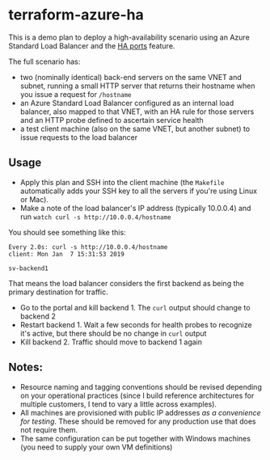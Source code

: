 # terraform-azure-ha

This is a demo plan to deploy a high-availability scenario using an Azure Standard Load Balancer and the [HA ports][haports] feature.

The full scenario has:

- two (nominally identical) back-end servers on the same VNET and subnet, running a small HTTP server that returns their hostname when you issue a request for `/hostname`
- an Azure Standard Load Balancer configured as an internal load balancer, also mapped to that VNET, with an HA rule for those servers and an HTTP probe defined to ascertain service health
- a test client machine (also on the same VNET, but another subnet) to issue requests to the load balancer

## Usage

* Apply this plan and SSH into the client machine (the `Makefile` automatically adds your SSH key to all the servers if you're using Linux or Mac). 
* Make a note of the load balancer's IP address (typically 10.0.0.4) and run `watch curl -s http://10.0.0.4/hostname`

You should see something like this:

```
Every 2.0s: curl -s http://10.0.0.4/hostname                             client: Mon Jan  7 15:31:53 2019

sv-backend1
```

That means the load balancer considers the first backend as being the primary destination for traffic.

* Go to the portal and kill backend 1. The `curl` output should change to backend 2
* Restart backend 1. Wait a few seconds for health probes to recognize it's active, but there should be no change in `curl` output
* Kill backend 2. Traffic should move to backend 1 again

## Notes:

* Resource naming and tagging conventions should be revised depending on your operational practices (since I build reference architectures for multiple customers, I tend to vary a little across examples).
* All machines are provisioned with public IP addresses _as a convenience for testing_. These should be removed for any production use that does not require them.
* The same configuration can be put together with Windows machines (you need to supply your own VM definitions)

[haports]: https://docs.microsoft.com/en-us/azure/load-balancer/load-balancer-ha-ports-overview